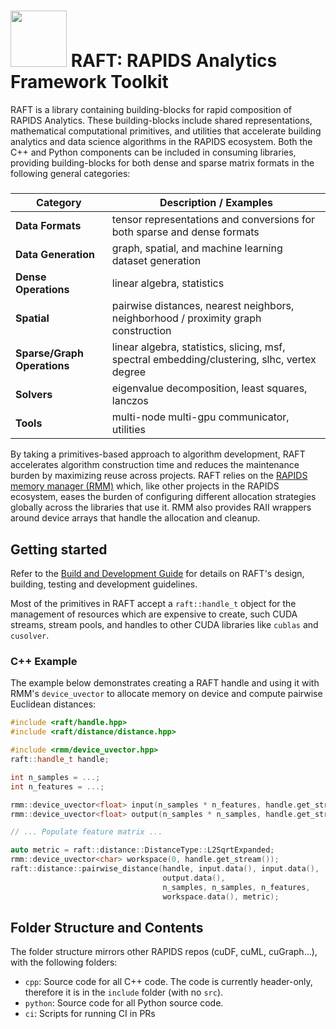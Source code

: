 # <div align="left"><img src="https://rapids.ai/assets/images/rapids_logo.png" width="90px"/>&nbsp;RAFT: RAPIDS Analytics Framework Toolkit</div>

RAFT is a library containing building-blocks for rapid composition of RAPIDS Analytics. These building-blocks include shared representations, mathematical computational primitives, and utilities that accelerate building analytics and data science algorithms in the RAPIDS ecosystem. Both the C++ and Python components can be included in consuming libraries, providing building-blocks for both dense and sparse matrix formats in the following general categories:
#####
| Category | Description / Examples |
| --- | --- |
| **Data Formats** | tensor representations and conversions for both sparse and dense formats |
| **Data Generation** | graph, spatial, and machine learning dataset generation |
| **Dense Operations** | linear algebra, statistics |
| **Spatial** | pairwise distances, nearest neighbors, neighborhood / proximity graph construction |
| **Sparse/Graph Operations** | linear algebra, statistics, slicing, msf, spectral embedding/clustering, slhc, vertex degree |
| **Solvers** | eigenvalue decomposition, least squares, lanczos |
| **Tools** | multi-node multi-gpu communicator, utilities |

By taking a primitives-based approach to algorithm development, RAFT accelerates algorithm construction time and reduces
the maintenance burden by maximizing reuse across projects. RAFT relies on the [RAPIDS memory manager (RMM)](https://github.com/rapidsai/rmm) which, 
like other projects in the RAPIDS ecosystem, eases the burden of configuring different allocation strategies globally 
across the libraries that use it. RMM also provides RAII wrappers around device arrays that handle the allocation and cleanup.

## Getting started

Refer to the [Build and Development Guide](BUILD.md) for details on RAFT's design, building, testing and development guidelines.

Most of the primitives in RAFT accept a `raft::handle_t` object for the management of resources which are expensive to create, such CUDA streams, stream pools, and handles to other CUDA libraries like `cublas` and `cusolver`. 


### C++ Example

The example below demonstrates creating a RAFT handle and using it with RMM's `device_uvector` to allocate memory on device and compute
pairwise Euclidean distances:
```c++
#include <raft/handle.hpp>
#include <raft/distance/distance.hpp>

#include <rmm/device_uvector.hpp>
raft::handle_t handle;

int n_samples = ...;
int n_features = ...;

rmm::device_uvector<float> input(n_samples * n_features, handle.get_stream());
rmm::device_uvector<float> output(n_samples * n_samples, handle.get_stream());

// ... Populate feature matrix ...

auto metric = raft::distance::DistanceType::L2SqrtExpanded;
rmm::device_uvector<char> workspace(0, handle.get_stream());
raft::distance::pairwise_distance(handle, input.data(), input.data(),
                                  output.data(),
                                  n_samples, n_samples, n_features,
                                  workspace.data(), metric);
```




## Folder Structure and Contents

The folder structure mirrors other RAPIDS repos (cuDF, cuML, cuGraph...), with the following folders:

- `cpp`: Source code for all C++ code. The code is currently header-only, therefore it is in the `include` folder (with no `src`).
- `python`: Source code for all Python source code.
- `ci`: Scripts for running CI in PRs

[comment]: <> (TODO: This needs to be updated after the public API is established)
[comment]: <> (The library layout contains the following structure:)

[comment]: <> (```bash)

[comment]: <> (cpp/include/raft)

[comment]: <> (     |------------ comms      [communication abstraction layer])

[comment]: <> (     |------------ distance   [dense pairwise distances])

[comment]: <> (     |------------ linalg     [dense linear algebra])

[comment]: <> (     |------------ matrix     [dense matrix format])

[comment]: <> (     |------------ random     [random matrix generation])

[comment]: <> (     |------------ sparse     [sparse matrix and graph algorithms])

[comment]: <> (     |------------ spatial    [spatial algorithms])

[comment]: <> (     |------------ spectral   [spectral clustering])

[comment]: <> (     |------------ stats      [statistics primitives])

[comment]: <> (     |------------ handle.hpp [raft handle])

[comment]: <> (```)


